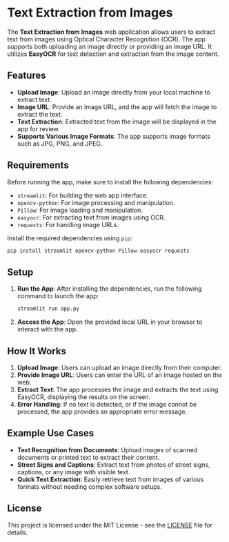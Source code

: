 # Text Extraction from Images

The **Text Extraction from Images** web application allows users to extract text from images using Optical Character Recognition (OCR). The app supports both uploading an image directly or providing an image URL. It utilizes **EasyOCR** for text detection and extraction from the image content.

## Features

- **Upload Image**: Upload an image directly from your local machine to extract text.
- **Image URL**: Provide an image URL, and the app will fetch the image to extract the text.
- **Text Extraction**: Extracted text from the image will be displayed in the app for review.
- **Supports Various Image Formats**: The app supports image formats such as JPG, PNG, and JPEG.
  
## Requirements

Before running the app, make sure to install the following dependencies:

- `streamlit`: For building the web app interface.
- `opencv-python`: For image processing and manipulation.
- `Pillow`: For image loading and manipulation.
- `easyocr`: For extracting text from images using OCR.
- `requests`: For handling image URLs.

Install the required dependencies using `pip`:

```bash
pip install streamlit opencv-python Pillow easyocr requests
```

## Setup

1. **Run the App**: After installing the dependencies, run the following command to launch the app:

   ```bash
   streamlit run app.py
   ```

2. **Access the App**: Open the provided local URL in your browser to interact with the app.

## How It Works

1. **Upload Image**: Users can upload an image directly from their computer.
2. **Provide Image URL**: Users can enter the URL of an image hosted on the web.
3. **Extract Text**: The app processes the image and extracts the text using EasyOCR, displaying the results on the screen.
4. **Error Handling**: If no text is detected, or if the image cannot be processed, the app provides an appropriate error message.

## Example Use Cases

- **Text Recognition from Documents**: Upload images of scanned documents or printed text to extract their content.
- **Street Signs and Captions**: Extract text from photos of street signs, captions, or any image with visible text.
- **Quick Text Extraction**: Easily retrieve text from images of various formats without needing complex software setups.

## License

This project is licensed under the MIT License - see the [LICENSE](LICENSE) file for details.
